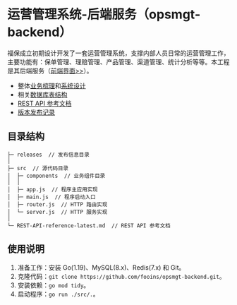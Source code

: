 # 运营管理系统-后端服务（opsmgt-backend）

福保成立初期设计开发了一套运营管理系统，支撑内部人员日常的运营管理工作，主要功能有：保单管理、理赔管理、产品管理、渠道管理、统计分析等等。本工程是其后端服务（[前端界面>>](../../../opsmgt-frontend)）。

- 整体[业务梳理](../../../.github/tree/main/profile/成立初期/成立初期业务梳理.md)和[系统设计](../../../.github/tree/main/profile/成立初期/成立初期系统设计.md)
- 相关[数据库表结构](../../../.github/tree/main/profile/成立初期/sql)
- [REST API 参考文档](./REST-API-reference-latest.md)
- [版本发布记录](./releases)

## 目录结构

```
├─ releases  // 发布信息目录
│
├─ src  // 源代码目录
│  ├─ components  // 业务组件目录
│  │
│  ├─ app.js  // 程序主应用实现
│  ├─ main.js  // 程序启动入口
│  ├─ router.js  // HTTP 路由实现
│  └─ server.js  // HTTP 服务实现
│
└─ REST-API-reference-latest.md  // REST API 参考文档
```

## 使用说明

1. 准备工作：安装 Go(1.19)、MySQL(8.x)、Redis(7.x) 和 Git。
2. 克隆代码：`git clone https://github.com/fooins/opsmgt-backend.git`。
3. 安装依赖：`go mod tidy`。
4. 启动程序：`go run ./src/.`。

